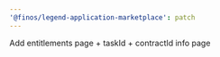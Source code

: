 ```yaml
---
'@finos/legend-application-marketplace': patch
---
```


Add entitlements page + taskId + contractId info page